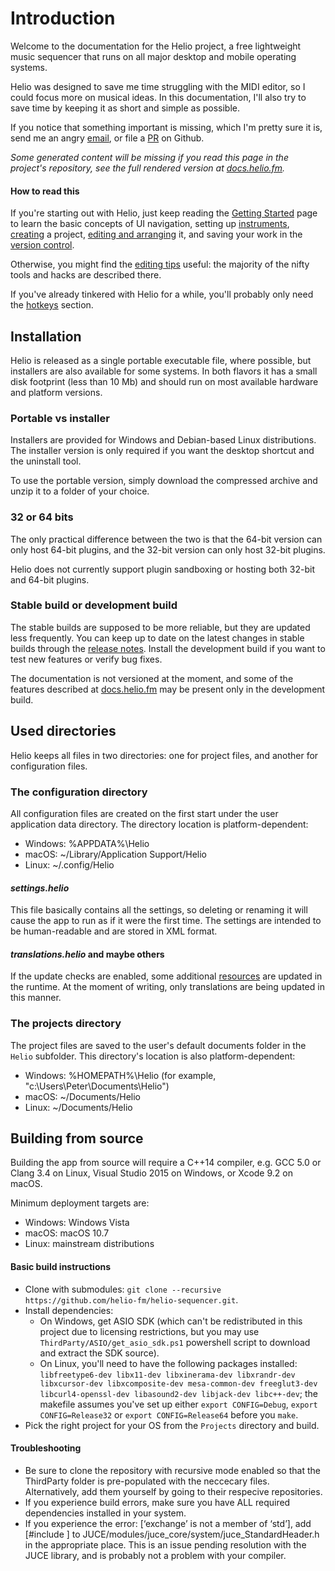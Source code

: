 # Introduction

Welcome to the documentation for the Helio project, a free lightweight music sequencer that runs on all major desktop and mobile operating systems.

Helio was designed to save me time struggling with the MIDI editor, so I could focus more on musical ideas. In this documentation, I'll also try to save time by keeping it as short and simple as possible.

If you notice that something important is missing, which I'm pretty sure it is, send me an angry [email](mailto:peter.rudenko@gmail.com), or file a [PR](https://github.com/helio-fm/helio-sequencer/pulls) on Github.

*Some generated content will be missing if you read this page in the project's repository, see the full rendered version at [docs.helio.fm](https://docs.helio.fm).*

#### How to read this

If you're starting out with Helio, just keep reading the [Getting Started](getting-started.md) page to learn the basic concepts of UI navigation, setting up [instruments](getting-started.md#instruments), [creating](getting-started.md#creating-a-project) a project, [editing and arranging](getting-started.md#editing-and-arranging) it, and saving your work in the [version control](getting-started.md#version-control).

Otherwise, you might find the [editing tips](tips-and-tricks.md) useful: the majority of the nifty tools and hacks are described there.

If you've already tinkered with Helio for a while, you'll probably only need the [hotkeys](hotkeys.md) section.

## Installation

Helio is released as a single portable executable file, where possible, but installers are also available for some systems.
In both flavors it has a small disk footprint (less than 10 Mb) and should run on most available hardware and platform versions.

### Portable vs installer

Installers are provided for Windows and Debian-based Linux distributions. The installer version is only required if you want the desktop shortcut and the uninstall tool.

To use the portable version, simply download the compressed archive and unzip it to a folder of your choice.

### 32 or 64 bits

The only practical difference between the two is that the 64-bit version can only host 64-bit plugins, and the 32-bit version can only host 32-bit plugins.

Helio does not currently support plugin sandboxing or hosting both 32-bit and 64-bit plugins.

### Stable build or development build

The stable builds are supposed to be more reliable, but they are updated less frequently. You can keep up to date on the latest changes in stable builds through the [release notes](changelog.md). Install the development build if you want to test new features or verify bug fixes.

The documentation is not versioned at the moment, and some of the features described at [docs.helio.fm](https://docs.helio.fm) may be present only in the development build.

## Used directories

Helio keeps all files in two directories: one for project files, and another for configuration files.

### The configuration directory

All configuration files are created on the first start under the user application data directory. The directory location is platform-dependent:

* Windows: %APPDATA%\Helio
* macOS: ~/Library/Application Support/Helio
* Linux: ~/.config/Helio

#### *settings.helio*

This file basically contains all the settings, so deleting or renaming it will cause the app to run as if it were the first time. The settings are intended to be human-readable and are stored in XML format.

#### *translations.helio* and maybe others

If the update checks are enabled, some additional [resources](configs.md) are updated in the runtime. At the moment of writing, only translations are being updated in this manner.

### The projects directory

The project files are saved to the user's default documents folder in the `Helio` subfolder. This directory's location is also platform-dependent: 

* Windows: %HOMEPATH%\Helio (for example, "c:\Users\Peter\Documents\Helio\")
* macOS: ~/Documents/Helio
* Linux: ~/Documents/Helio

## Building from source

Building the app from source will require a C++14 compiler, e.g. GCC 5.0 or Clang 3.4 on Linux, Visual Studio 2015 on Windows, or Xcode 9.2 on macOS.

Minimum deployment targets are:

* Windows: Windows Vista
* macOS: macOS 10.7
* Linux: mainstream distributions

#### Basic build instructions

* Clone with submodules: `git clone --recursive https://github.com/helio-fm/helio-sequencer.git`.
* Install dependencies:
  * On Windows, get ASIO SDK (which can't be redistributed in this project due to licensing restrictions, but you may use `ThirdParty/ASIO/get_asio_sdk.ps1` powershell script to download and extract the SDK source).
  * On Linux, you'll need to have the following packages installed: `libfreetype6-dev libx11-dev libxinerama-dev libxrandr-dev libxcursor-dev libxcomposite-dev mesa-common-dev freeglut3-dev libcurl4-openssl-dev libasound2-dev libjack-dev libc++-dev`; the makefile assumes you've set up either `export CONFIG=Debug`, `export CONFIG=Release32` or `export CONFIG=Release64` before you `make`.
* Pick the right project for your OS from the `Projects` directory and build.

#### Troubleshooting
* Be sure to clone the repository with recursive mode enabled so that the ThirdParty folder is pre-populated with the neccecary files. Alternatively, add them yourself by going to their respecive repositories.
* If you experience build errors, make sure you have ALL required dependencies installed in your system.
* If you experience the error: [‘exchange’ is not a member of ‘std’], add [#include <utility>] to JUCE/modules/juce_core/system/juce_StandardHeader.h in the appropriate place. This is an issue pending resolution with the JUCE library, and is probably not a problem with your compiler.
